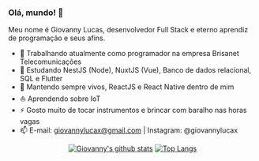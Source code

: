 ### Olá, mundo! 🤟

<!--
**GiovannyLucas/GiovannyLucas** is a ✨ _special_ ✨ repository because its `README.md` (this file) appears on your GitHub profile.
-->

Meu nome é Giovanny Lucas, desenvolvedor Full Stack e eterno aprendiz de programação e seus afins.

- 🏢 Trabalhando atualmente como programador na empresa Brisanet Telecomunicações
- 🔭 Estudando NestJS (Node), NuxtJS (Vue), Banco de dados relacional, SQL e Flutter
- 🌱 Mantendo sempre vivos, ReactJS e React Native dentro de mim
- ⛵ Aprendendo sobre IoT
- ⚡ Gosto muito de tocar instrumentos e brincar com baralho nas horas vagas
- 📫 E-mail: giovannylucax@gmail.com | Instagram: @giovannylucax


<div align="center" >

[![Giovanny's github stats](https://github-readme-stats.vercel.app/api?username=GiovannyLucas&show_icons=true&theme=dark)](https://github.com/anuraghazra/github-readme-stats)
[![Top Langs](https://github-readme-stats.vercel.app/api/top-langs/?username=GiovannyLucas&layout=compact&theme=dark)](https://github.com/anuraghazra/github-readme-stats)
</div>
